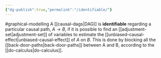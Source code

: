 ```yaml
---
{"dg-publish":true,"permalink":"/identifiable/"}
---
```


#graphical-modelling 
A [[causal-dags\|DAG]] is **identifiable** regarding a particular causal path, $A \rightarrow B$, if it is possible to find an [[adjustment-set\|adjustment-set]] of variables to estimate the [[unbiased-causal-effect\|unbiased-causal-effect]] of $A$ on $B$. This is done by blocking all the [[back-door-paths\|back-door-paths]] between A and B, according to the [[do-calculus\|do-calculus]].